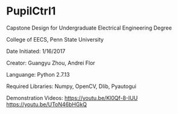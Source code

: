 # PupilCtrl1
Capstone Design for Undergraduate Electrical Engineering Degree

College of EECS, Penn State University

Date Initiated: 1/16/2017

Creator: Guangyu Zhou, Andrei Flor
         
Languange: Python 2.7.13

Required Libraries: Numpy, OpenCV, Dlib, Pyautogui

Demonstration Videos:
https://youtu.be/Kl0Qf-8-IUU
https://youtu.be/UToN46bHGkQ
